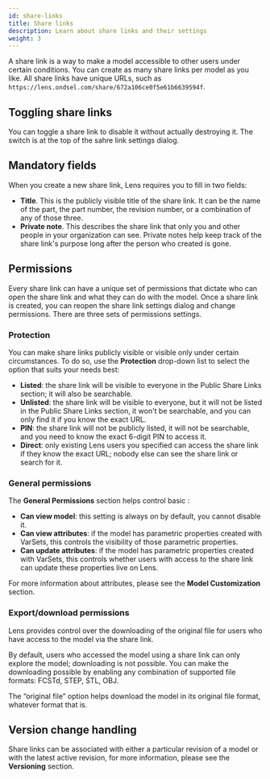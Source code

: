 ```yaml
---
id: share-links
title: Share links
description: Learn about share links and their settings
weight: 3
---
```


A share link is a way to make a model accessible to other users under certain conditions. You can create as many share links per model as you like. All share links have unique URLs, such as `https://lens.ondsel.com/share/672a106ce0f5e61b6639594f`.

## Toggling share links

You can toggle a share link to disable it without actually destroying it. The switch is at the top of the sahre link settings dialog.

## Mandatory fields

When you create a new share link, Lens requires you to fill in two fields:

- **Title**. This is the publicly visible title of the share link. It can be the name of the part, the part number, the revision number, or a combination of any of those three.
- **Private note**. This describes the share link that only you and other people in your organization can see. Private notes help keep track of the share link's purpose long after the person who created is gone.

## Permissions

Every share link can have a unique set of permissions that dictate who can open the share link and what they can do with the model. Once a share link is created, you can reopen the share link settings dialog and change permissions. There are three sets of permissions settings.

### Protection

You can make share links publicly visible or visible only under certain circumstances. To do so, use the **Protection** drop-down list to select the option that suits your needs best:

- **Listed**: the share link will be visible to everyone in the Public Share Links section; it will also be searchable.
- **Unlisted**: the share link will be visible to everyone, but it will not be listed in the Public Share Links section, it won't be searchable, and you can only find it if you know the exact URL.
- **PIN**: the share link will not be publicly listed, it will not be searchable, and you need to know the exact 6-digit PIN to access it.
- **Direct**: only existing Lens users you specified can access the share link if they know the exact URL; nobody else can see the share link or search for it.

### General permissions

The **General Permissions** section helps control basic :

- **Can view model**: this setting is always on by default, you cannot disable it.
- **Can view attributes**: if the model has parametric properties created with VarSets, this controls the visibility of those parametric properties.
- **Can update attributes**: if the model has parametric properties created with VarSets, this controls whether users with access to the share link can update these properties live on Lens.

For more information about attributes, please see the **Model Customization** section.

### Export/download permissions

Lens provides control over the downloading of the original file for users who have access to the model via the share link.

By default, users who accessed the model using a share link can only explore the model; downloading is not possible. You can make the downloading possible by enabling any combination of supported file formats: FCSTd, STEP, STL, OBJ.

The “original file” option helps download the model in its original file format, whatever format that is.

## Version change handling

Share links can be associated with either a particular revision of a model or with the latest active revision, for more information, please see the **Versioning** section.
